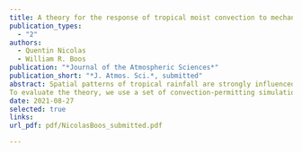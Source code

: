 ```yaml
---
title: A theory for the response of tropical moist convection to mechanical orographic forcing
publication_types:
  - "2"
authors:
  - Quentin Nicolas
  - William R. Boos
publication: "*Journal of the Atmospheric Sciences*"
publication_short: "*J. Atmos. Sci.*, submitted"
abstract: Spatial patterns of tropical rainfall are strongly influenced by mountains. Although theories for precipitation induced by convectively stable upslope ascent exist for the midlatitudes, these do not represent the interaction of moist convection with orographic forcing. Here, we present a theory for convective precipitation produced by the mechanical interaction of a tropical ridge with a basic state horizontal wind. Deviations from this basic state are represented as the sum of a `dry' perturbation, due to the stationary orographic gravity wave, and a `moist' perturbation that carries the convective response. The moist component dynamics are vertically truncated and subject to the weak temperature gradient approximation; they are forced by the dry mode's influence on lower-tropospheric moisture and temperature. Analytical solutions provide estimates of the precipitation profile, including peak precipitation, upstream extent, and rain shadow extent. The theory can be used with several degrees of complexity depending on the technique used to compute the dry mode, which can be drawn from linear mountain wave theory or full numerical simulations.
To evaluate the theory, we use a set of convection-permitting simulations with a flow-perpendicular ridge in a long channel. The theory makes a good prediction for the cross-slope precipitation profile, indicating that the organization of convective rain by orography can be quantitatively understood by considering the effect of stationary orographic gravity waves on a lower-tropospheric convective quasiequilibrium state.
date: 2021-08-27
selected: true
links:
url_pdf: pdf/NicolasBoos_submitted.pdf

---
```

